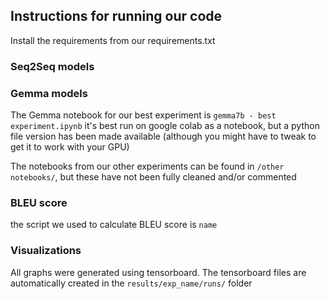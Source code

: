 ## Instructions for running our code

Install the requirements from our requirements.txt

### Seq2Seq models

### Gemma models
The Gemma notebook for our best experiment is `gemma7b - best experiment.ipynb`
it's best run on google colab as a notebook, but a python file version has been made available (although you might have to tweak to get it to work with your GPU)

The notebooks from our other experiments can be found in `/other notebooks/`, but these have not been fully cleaned and/or commented

### BLEU score
the script we used to calculate BLEU score is `name`

### Visualizations
All graphs were generated using tensorboard. The tensorboard files are automatically created in the `results/exp_name/runs/` folder
